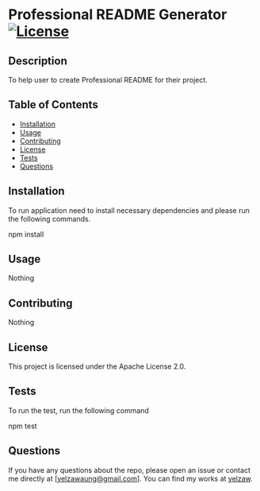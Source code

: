 # Professional README Generator <Your-Project-Title> [![License](https://img.shields.io/badge/License-Apache_2.0-blue.svg)](https://opensource.org/licenses/Apache-2.0)

   ## Description
   
   To help user to create Professional README for their project.
   
   ## Table of Contents
   
   - [Installation](#installation)
   - [Usage](#usage)
   - [Contributing](#contributing)
   - [License](#license)
   - [Tests](#tests)
   - [Questions](#questions)

   ## Installation
   
   To run application need to install necessary dependencies and please run the following commands.<br>
   
   npm install
   
   ## Usage

   Nothing

   ## Contributing

   Nothing
   
   ## License

   This project is licensed under the Apache License 2.0.
    
   ## Tests
   
   To run the test, run the following command <br>
   
   npm test

   ## Questions

   If you have any questions about the repo, please open an issue or contact me directly at [yelzawaung@gmail.com]. You can find my works at [yelzaw](https://github.com/yelzaw).
   